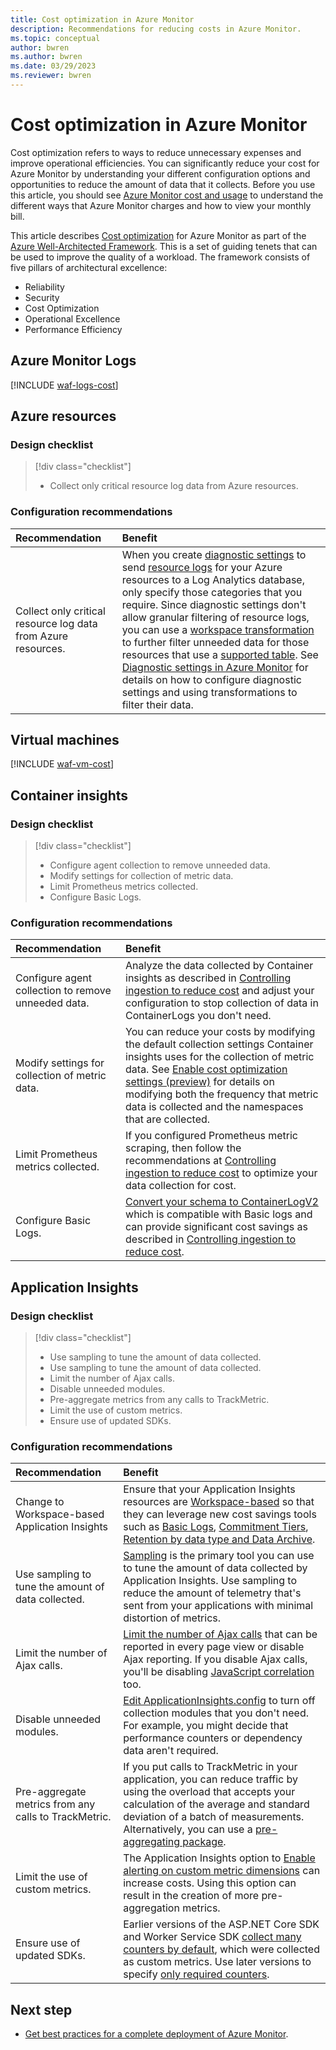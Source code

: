 ```yaml
---
title: Cost optimization in Azure Monitor
description: Recommendations for reducing costs in Azure Monitor.
ms.topic: conceptual
author: bwren
ms.author: bwren
ms.date: 03/29/2023
ms.reviewer: bwren
---
```


# Cost optimization in Azure Monitor
Cost optimization refers to ways to reduce unnecessary expenses and improve operational efficiencies. You can significantly reduce your cost for Azure Monitor by understanding your different configuration options and opportunities to reduce the amount of data that it collects. Before you use this article, you should see [Azure Monitor cost and usage](usage-estimated-costs.md) to understand the different ways that Azure Monitor charges and how to view your monthly bill.

This article describes [Cost optimization](/azure/architecture/framework/cost/) for Azure Monitor as part of the [Azure Well-Architected Framework](/azure/architecture/framework/). This is a set of guiding tenets that can be used to improve the quality of a workload. The framework consists of five pillars of architectural excellence:

- Reliability
 - Security
 - Cost Optimization
 - Operational Excellence
 - Performance Efficiency


## Azure Monitor Logs

[!INCLUDE [waf-logs-cost](includes/waf-logs-cost.md)]


## Azure resources


### Design checklist

> [!div class="checklist"]
> - Collect only critical resource log data from Azure resources.


### Configuration recommendations

| Recommendation | Benefit |
|:---|:---|
| Collect only critical resource log data from Azure resources. | When you create [diagnostic settings](essentials/diagnostic-settings.md) to send [resource logs](essentials/resource-logs.md) for your Azure resources to a Log Analytics database, only specify those categories that you require. Since diagnostic settings don't allow granular filtering of resource logs, you can use a [workspace transformation](essentials/data-collection-transformations.md?#workspace-transformation-dcr) to further filter unneeded data for those resources that use a [supported table](logs/tables-feature-support.md). See [Diagnostic settings in Azure Monitor](essentials/diagnostic-settings.md#controlling-costs) for details on how to configure diagnostic settings and using transformations to filter their data. |

## Virtual machines

[!INCLUDE [waf-vm-cost](includes/waf-vm-cost.md)]

## Container insights

### Design checklist

> [!div class="checklist"]
> - Configure agent collection to remove unneeded data.
> - Modify settings for collection of metric data.
> - Limit Prometheus metrics collected.
> - Configure Basic Logs.
### Configuration recommendations

| Recommendation | Benefit |
|:---|:---|
| Configure agent collection to remove unneeded data. |  Analyze the data collected by Container insights as described in [Controlling ingestion to reduce cost](containers/container-insights-cost.md#control-ingestion-to-reduce-cost) and adjust your configuration to stop collection of data in ContainerLogs you don't need. |
| Modify settings for collection of metric data. |  You can reduce your costs by modifying the default collection settings Container insights uses for the collection of metric data. See [Enable cost optimization settings (preview)](containers/container-insights-cost-config.md) for details on modifying both the frequency that metric data is collected and the namespaces that are collected. |
| Limit Prometheus metrics collected. | If you configured Prometheus metric scraping, then follow the recommendations at [Controlling ingestion to reduce cost](containers/container-insights-cost.md#prometheus-metrics-scraping) to optimize your data collection for cost. |
| Configure Basic Logs. | [Convert your schema to ContainerLogV2](containers/container-insights-logging-v2.md) which is compatible with Basic logs and can provide significant cost savings as described in [Controlling ingestion to reduce cost](containers/container-insights-cost.md#configure-basic-logs). |


## Application Insights

### Design checklist

> [!div class="checklist"]
> - Use sampling to tune the amount of data collected.
> - Use sampling to tune the amount of data collected.
> - Limit the number of Ajax calls.
> - Disable unneeded modules.
> - Pre-aggregate metrics from any calls to TrackMetric.
> - Limit the use of custom metrics.
> - Ensure use of updated SDKs.

### Configuration recommendations

| Recommendation | Benefit |
|:---|:---|
| Change to Workspace-based Application Insights | Ensure that your Application Insights resources are [Workspace-based](app/create-workspace-resource.md) so that they can leverage new cost savings tools such as [Basic Logs](logs/basic-logs-configure.md), [Commitment Tiers](logs/cost-logs.md#commitment-tiers), [Retention by data type and Data Archive](logs/data-retention-archive.md#set-retention-and-archive-policy-by-table). |
| Use sampling to tune the amount of data collected. | [Sampling](app/sampling.md) is the primary tool you can use to tune the amount of data collected by Application Insights. Use sampling to reduce the amount of telemetry that's sent from your applications with minimal distortion of metrics. |
| Limit the number of Ajax calls. | [Limit the number of Ajax calls](app/javascript.md#configuration) that can be reported in every page view or disable Ajax reporting. If you disable Ajax calls, you'll be disabling [JavaScript correlation](app/javascript.md#enable-distributed-tracing) too. |
| Disable unneeded modules. | [Edit ApplicationInsights.config](app/configuration-with-applicationinsights-config.md) to turn off collection modules that you don't need. For example, you might decide that performance counters or dependency data aren't required. |
| Pre-aggregate metrics from any calls to TrackMetric. | If you put calls to TrackMetric in your application, you can reduce traffic by using the overload that accepts your calculation of the average and standard deviation of a batch of measurements. Alternatively, you can use a [pre-aggregating package](https://www.myget.org/gallery/applicationinsights-sdk-labs). |
| Limit the use of custom metrics. | The Application Insights option to [Enable alerting on custom metric dimensions](app/pre-aggregated-metrics-log-metrics.md#custom-metrics-dimensions-and-pre-aggregation) can increase costs. Using this option can result in the creation of more pre-aggregation metrics. |
| Ensure use of updated SDKs. | Earlier versions of the ASP.NET Core SDK and Worker Service SDK [collect many counters by default](app/eventcounters.md#default-counters-collected), which were collected as custom metrics. Use later versions to specify [only required counters](app/eventcounters.md#customizing-counters-to-be-collected). |



## Next step

- [Get best practices for a complete deployment of Azure Monitor](best-practices.md).
